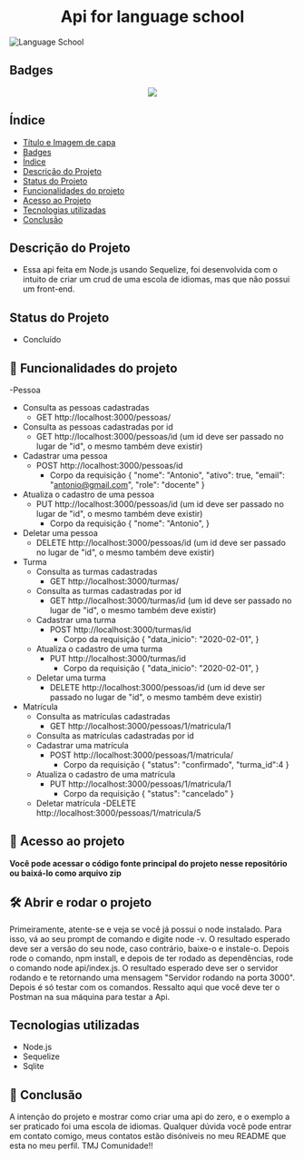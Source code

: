<h1 align="center"><b> Api for language school </b></h1>

![Language School](https://user-images.githubusercontent.com/52571090/169300610-250d9963-16a4-4af9-a470-65d4c2ea3da0.png)


## Badges
<p align="center">
<img src="http://img.shields.io/static/v1?label=STATUS&message=%20PRONTO&color=GREEN&style=for-the-badge"/>
</p>

## Índice 

* [Título e Imagem de capa](#Título-e-Imagem-de-capa)
* [Badges](#badges)
* [Índice](#índice)
* [Descrição do Projeto](#descrição-do-projeto)
* [Status do Projeto](#status-do-Projeto)
* [Funcionalidades do projeto](#funcionalidades-e-demonstração-da-aplicação)
* [Acesso ao Projeto](#acesso-ao-projeto)
* [Tecnologias utilizadas](#tecnologias-utilizadas)
* [Conclusão](#conclusão)


## Descrição do Projeto

- Essa api feita em Node.js usando Sequelize, foi desenvolvida com o intuito de criar um crud de uma escola de idiomas, mas que não possui um front-end.

## Status do Projeto

- Concluído

## :hammer: Funcionalidades do projeto

-Pessoa
  - Consulta as pessoas cadastradas 
    - GET http://localhost:3000/pessoas/ 
  - Consulta as pessoas cadastradas por id
    - GET http://localhost:3000/pessoas/id (um id deve ser passado no lugar de "id", o mesmo também deve existir) 
  - Cadastrar uma pessoa
    - POST http://localhost:3000/pessoas/id
      - Corpo da requisição
          {
                "nome": "Antonio",
                "ativo": true,
                "email": "antonio@gmail.com",
                "role": "docente"
            }
  - Atualiza o cadastro de uma pessoa
    - PUT http://localhost:3000/pessoas/id (um id deve ser passado no lugar de "id", o mesmo também deve existir) 
      - Corpo da requisição 
        {
        "nome": "Antonio",
        } 
  - Deletar uma pessoa
    - DELETE http://localhost:3000/pessoas/id (um id deve ser passado no lugar de "id", o mesmo também deve existir) 
- Turma
  - Consulta as turmas cadastradas
    - GET http://localhost:3000/turmas/    
  - Consulta as turmas cadastradas por id
    - GET http://localhost:3000/turmas/id (um id deve ser passado no lugar de "id", o mesmo também deve existir)      
  - Cadastrar uma turma
    - POST http://localhost:3000/turmas/id
      - Corpo da requisição
        {
          "data_inicio": "2020-02-01",
        } 
  - Atualiza o cadastro de uma turma
    - PUT http://localhost:3000/turmas/id
      - Corpo da requisição
        {
          "data_inicio": "2020-02-01",
        } 
  - Deletar uma turma
    - DELETE http://localhost:3000/pessoas/id (um id deve ser passado no lugar de "id", o mesmo também deve existir) 
- Matrícula
  - Consulta as matrículas cadastradas
    - GET  http://localhost:3000/pessoas/1/matricula/1
  - Consulta as matrículas cadastradas por id
  - Cadastrar uma matrícula
    - POST http://localhost:3000/pessoas/1/matricula/
      - Corpo da requisição
          {
            "status": "confirmado",
                  "turma_id":4
          }
  - Atualiza o cadastro de uma matrícula
    - PUT http://localhost:3000/pessoas/1/matricula/1
      - Corpo da requisição 
          {
                "status": "cancelado"
            }
  - Deletar matrícula
      -DELETE http://localhost:3000/pessoas/1/matricula/5
      
      
## 📁 Acesso ao projeto

**Você pode acessar o código fonte principal do projeto nesse repositório ou baixá-lo como arquivo zip**

## 🛠️ Abrir e rodar o projeto

Primeiramente, atente-se e veja se você já possui o node instalado. Para isso, vá ao seu prompt de comando e digite node -v. O resultado esperado deve ser a versão 
 do seu node, caso contrário, baixe-o e instale-o. 
  Depois rode o comando, npm install, e depois de ter rodado as dependências, rode o comando node api/index.js. O resultado esperado deve ser o servidor rodando e te
  retornando uma mensagem "Servidor rodando na porta 3000". Depois é só testar com os comandos. Ressalto aqui que você deve ter o Postman na sua máquina para testar a
  Api. 


## Tecnologias utilizadas
  - Node.js
  - Sequelize
  - Sqlite

## 📁 Conclusão
  A intenção do projeto e mostrar como criar uma api do zero, e o exemplo a ser praticado foi uma escola de idiomas. Qualquer dúvida você pode entrar em contato comigo,
  meus contatos estão disóníveis no meu README que esta no meu perfil. TMJ Comunidade!!

